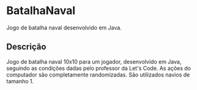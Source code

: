 # BatalhaNaval
Jogo de batalha naval desenvolvido em Java.

## Descrição
Jogo de batalha naval 10x10 para um jogador, desenvolvido em Java, seguindo as condições dadas pelo professor da Let's Code.
As ações do computador são completamente randomizadas. São utilizados navios de tamanho 1.
